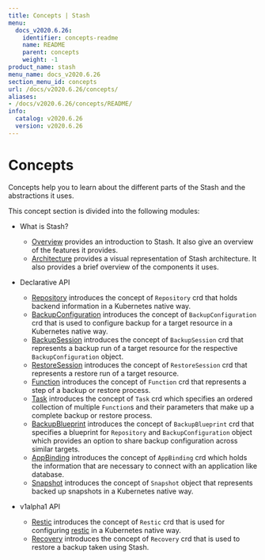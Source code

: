 ```yaml
---
title: Concepts | Stash
menu:
  docs_v2020.6.26:
    identifier: concepts-readme
    name: README
    parent: concepts
    weight: -1
product_name: stash
menu_name: docs_v2020.6.26
section_menu_id: concepts
url: /docs/v2020.6.26/concepts/
aliases:
- /docs/v2020.6.26/concepts/README/
info:
  catalog: v2020.6.26
  version: v2020.6.26
---
```


# Concepts

Concepts help you to learn about the different parts of the Stash and the abstractions it uses.

This concept section is divided into the following modules:

- What is Stash?
  - [Overview](/docs/v2020.6.26/concepts/what-is-stash/overview) provides an introduction to Stash. It also give an overview of the features it provides.
  - [Architecture](/docs/v2020.6.26/concepts/what-is-stash/architecture) provides a visual representation of Stash architecture. It also provides a brief overview of the components it uses.

- Declarative API
  - [Repository](/docs/v2020.6.26/concepts/crds/repository) introduces the concept of `Repository` crd that holds backend information in a Kubernetes native way.
  - [BackupConfiguration](/docs/v2020.6.26/concepts/crds/backupconfiguration) introduces the concept of `BackupConfiguration` crd that is used to configure backup for a target resource in a Kubernetes native way.
  - [BackupSession](/docs/v2020.6.26/concepts/crds/backupsession) introduces the concept of `BackupSession` crd that represents a backup run of a target resource for the respective `BackupConfiguration` object.
  - [RestoreSession](/docs/v2020.6.26/concepts/crds/restoresession) introduces the concept of `RestoreSession` crd that represents a restore run of a target resource.
  - [Function](/docs/v2020.6.26/concepts/crds/function) introduces the concept of `Function` crd that represents a step of a backup or restore process.
  - [Task](/docs/v2020.6.26/concepts/crds/task) introduces the concept of `Task` crd which specifies an ordered collection of multiple `Function`s and their parameters that make up a complete backup or restore process.
  - [BackupBlueprint](/docs/v2020.6.26/concepts/crds/backupblueprint) introduces the concept of `BackupBlueprint` crd that specifies a blueprint for `Repository` and `BackupConfiguration` object which provides an option to share backup configuration across similar targets.
  - [AppBinding](/docs/v2020.6.26/concepts/crds/appbinding) introduces the concept of `AppBinding` crd which holds the information that are necessary to connect with an application like database.
  - [Snapshot](/docs/v2020.6.26/concepts/crds/snapshot) introduces the concept of `Snapshot` object that represents backed up snapshots in a Kubernetes native way.

- v1alpha1 API
  - [Restic](/docs/v2020.6.26/concepts/crds/v1alpha1/restic) introduces the concept of `Restic` crd that is used for configuring [restic](https://restic.net) in a Kubernetes native way.
  - [Recovery](/docs/v2020.6.26/concepts/crds/v1alpha1/recovery) introduces the concept of `Recovery` crd that is used to restore a backup taken using Stash.
